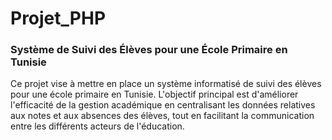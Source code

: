 # Projet_PHP
### Système de Suivi des Élèves pour une  École Primaire en Tunisie
Ce projet vise à mettre en place un système informatisé de suivi des élèves pour une 
école primaire en Tunisie. L'objectif principal est d'améliorer l'efficacité de la gestion 
académique en centralisant les données relatives aux notes et aux absences des élèves, 
tout en facilitant la communication entre les différents acteurs de l'éducation. 
